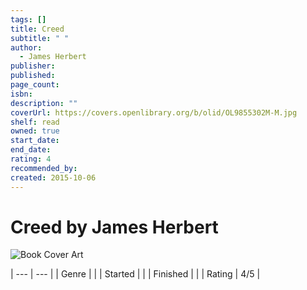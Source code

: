 ```yaml
---
tags: []
title: Creed
subtitle: " "
author:
  - James Herbert
publisher: 
published: 
page_count: 
isbn: 
description: ""
coverUrl: https://covers.openlibrary.org/b/olid/OL9855302M-M.jpg
shelf: read
owned: true
start_date: 
end_date: 
rating: 4
recommended_by: 
created: 2015-10-06
---
```


# Creed by James Herbert

![Book Cover Art](https://covers.openlibrary.org/b/olid/OL9855302M-M.jpg)


| --- | --- |
| Genre |  |
| Started |  |
| Finished |  |
| Rating | 4/5 |

